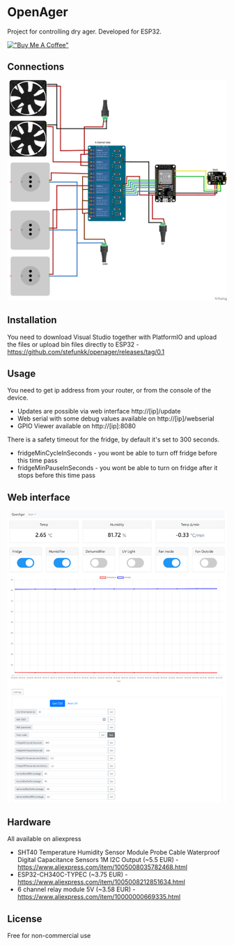 # OpenAger

Project for controlling dry ager. Developed for ESP32.

[!["Buy Me A Coffee"](https://www.buymeacoffee.com/assets/img/custom_images/orange_img.png)](https://buycoffee.to/stefunk)

##  Connections

![Schematics](schematic.png)

##  Installation

You need to download Visual Studio together with PlatformIO and upload the files or upload bin files directly to ESP32 - https://github.com/stefunkk/openager/releases/tag/0.1

## Usage

You need to get ip address from your router, or from the console of the device.

* Updates are possible via web interface http://[ip]/update
* Web serial with some debug values available on http://[ip]/webserial
* GPIO Viewer available on http://[ip]:8080

There is a safety timeout for the fridge, by default it's set to 300 seconds.

* fridgeMinCycleInSeconds - you wont be able to turn off fridge before this time pass
* fridgeMinPauseInSeconds - you wont be able to turn on fridge after it stops before this time pass 

## Web interface

![Screenshot](ss.png)

## Hardware

All available on aliexpress

* SHT40 Temperature Humidity Sensor Module Probe Cable Waterproof Digital Capacitance Sensors 1M I2C Output (~5.5 EUR) -  https://www.aliexpress.com/item/1005008035782468.html 
* ESP32-CH340C-TYPEC (~3.75 EUR) - https://www.aliexpress.com/item/1005008212851634.html
* 6 channel relay module 5V (~3.58 EUR) - https://www.aliexpress.com/item/10000000669335.html

## License

Free for non-commercial use


